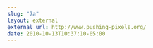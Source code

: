```yaml
---
slug: "7a"
layout: external
external_url: http://www.pushing-pixels.org/
date: 2010-10-13T10:37:10-05:00
---
```

